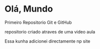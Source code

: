 # Olá, Mundo
 Primeiro Repositorio Git e GitHub

 repositorio criado atraves de uma video aula

Essa kunha adicionei directamente np site
